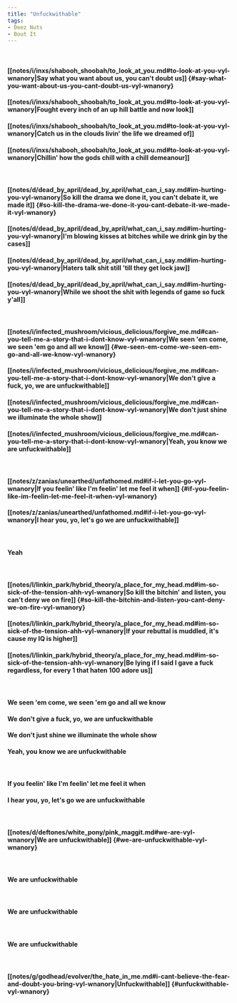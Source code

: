 ```yaml
---
title: "Unfuckwithable"
tags:
- Deez Nuts
- Bout It
---
```

&nbsp;
#### [[notes/i/inxs/shabooh_shoobah/to_look_at_you.md#to-look-at-you-vyl-wnanory|Say what you want about us, you can't doubt us]] {#say-what-you-want-about-us-you-cant-doubt-us-vyl-wnanory}
#### [[notes/i/inxs/shabooh_shoobah/to_look_at_you.md#to-look-at-you-vyl-wnanory|Fought every inch of an up hill battle and now look]]
#### [[notes/i/inxs/shabooh_shoobah/to_look_at_you.md#to-look-at-you-vyl-wnanory|Catch us in the clouds livin' the life we dreamed of]]
#### [[notes/i/inxs/shabooh_shoobah/to_look_at_you.md#to-look-at-you-vyl-wnanory|Chillin' how the gods chill with a chill demeanour]]
&nbsp;
#### [[notes/d/dead_by_april/dead_by_april/what_can_i_say.md#im-hurting-you-vyl-wnanory|So kill the drama we done it, you can't debate it, we made it]] {#so-kill-the-drama-we-done-it-you-cant-debate-it-we-made-it-vyl-wnanory}
#### [[notes/d/dead_by_april/dead_by_april/what_can_i_say.md#im-hurting-you-vyl-wnanory|I'm blowing kisses at bitches while we drink gin by the cases]]
#### [[notes/d/dead_by_april/dead_by_april/what_can_i_say.md#im-hurting-you-vyl-wnanory|Haters talk shit still 'till they get lock jaw]]
#### [[notes/d/dead_by_april/dead_by_april/what_can_i_say.md#im-hurting-you-vyl-wnanory|While we shoot the shit with legends of game so fuck y'all]]
&nbsp;
#### [[notes/i/infected_mushroom/vicious_delicious/forgive_me.md#can-you-tell-me-a-story-that-i-dont-know-vyl-wnanory|We seen 'em come, we seen 'em go and all we know]] {#we-seen-em-come-we-seen-em-go-and-all-we-know-vyl-wnanory}
#### [[notes/i/infected_mushroom/vicious_delicious/forgive_me.md#can-you-tell-me-a-story-that-i-dont-know-vyl-wnanory|We don't give a fuck, yo, we are unfuckwithable]]
#### [[notes/i/infected_mushroom/vicious_delicious/forgive_me.md#can-you-tell-me-a-story-that-i-dont-know-vyl-wnanory|We don't just shine we illuminate the whole show]]
#### [[notes/i/infected_mushroom/vicious_delicious/forgive_me.md#can-you-tell-me-a-story-that-i-dont-know-vyl-wnanory|Yeah, you know we are unfuckwithable]]
&nbsp;
#### [[notes/z/zanias/unearthed/unfathomed.md#if-i-let-you-go-vyl-wnanory|If you feelin' like I'm feelin' let me feel it when]] {#if-you-feelin-like-im-feelin-let-me-feel-it-when-vyl-wnanory}
#### [[notes/z/zanias/unearthed/unfathomed.md#if-i-let-you-go-vyl-wnanory|I hear you, yo, let's go we are unfuckwithable]]
&nbsp;
#### Yeah
&nbsp;
#### [[notes/l/linkin_park/hybrid_theory/a_place_for_my_head.md#im-so-sick-of-the-tension-ahh-vyl-wnanory|So kill the bitchin' and listen, you can't deny we on fire]] {#so-kill-the-bitchin-and-listen-you-cant-deny-we-on-fire-vyl-wnanory}
#### [[notes/l/linkin_park/hybrid_theory/a_place_for_my_head.md#im-so-sick-of-the-tension-ahh-vyl-wnanory|If your rebuttal is muddled, it's cause my IQ is higher]]
#### [[notes/l/linkin_park/hybrid_theory/a_place_for_my_head.md#im-so-sick-of-the-tension-ahh-vyl-wnanory|Be lying if I said I gave a fuck regardless, for every 1 that haten 100 adore us]]
&nbsp;
#### We seen 'em come, we seen 'em go and all we know
#### We don't give a fuck, yo, we are unfuckwithable
#### We don't just shine we illuminate the whole show
#### Yeah, you know we are unfuckwithable
&nbsp;
#### If you feelin' like I'm feelin' let me feel it when
#### I hear you, yo, let's go we are unfuckwithable
&nbsp;
#### [[notes/d/deftones/white_pony/pink_maggit.md#we-are-vyl-wnanory|We are unfuckwithable]] {#we-are-unfuckwithable-vyl-wnanory}
&nbsp;
#### We are unfuckwithable
&nbsp;
#### We are unfuckwithable
&nbsp;
#### We are unfuckwithable
&nbsp;
#### [[notes/g/godhead/evolver/the_hate_in_me.md#i-cant-believe-the-fear-and-doubt-you-bring-vyl-wnanory|Unfuckwithable]] {#unfuckwithable-vyl-wnanory}
